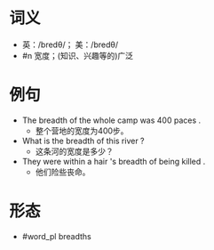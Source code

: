 # 词义
- 英：/bredθ/； 美：/bredθ/
- #n 宽度；(知识、兴趣等的)广泛
# 例句
- The breadth of the whole camp was 400 paces .
	- 整个营地的宽度为400步。
- What is the breadth of this river ?
	- 这条河的宽度是多少？
- They were within a hair 's breadth of being killed .
	- 他们险些丧命。
# 形态
- #word_pl breadths
